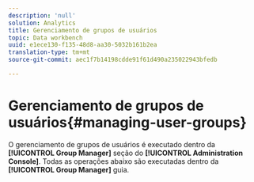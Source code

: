 ```yaml
---
description: 'null'
solution: Analytics
title: Gerenciamento de grupos de usuários
topic: Data workbench
uuid: e1ece130-f135-48d8-aa30-5032b161b2ea
translation-type: tm+mt
source-git-commit: aec1f7b14198cdde91f61d490a235022943bfedb

---
```



# Gerenciamento de grupos de usuários{#managing-user-groups}

O gerenciamento de grupos de usuários é executado dentro da **[!UICONTROL Group Manager]** seção do **[!UICONTROL Administration Console]**. Todas as operações abaixo são executadas dentro da **[!UICONTROL Group Manager]** guia.
